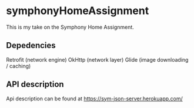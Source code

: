 # symphonyHomeAssignment

This is my take on the Symphony Home Assignment.

## Depedencies

Retrofit (network engine)
OkHttp (network layer)
Glide (image downloading / caching)

## API description

Api description can be found at https://sym-json-server.herokuapp.com/
